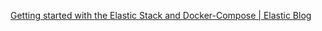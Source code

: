 [Getting started with the Elastic Stack and Docker-Compose | Elastic Blog](https://www.elastic.co/blog/getting-started-with-the-elastic-stack-and-docker-compose)
